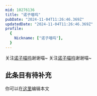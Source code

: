 ```yaml
---
mid: 10276136
title: "诺子喵呜"
pubDate: "2024-11-04T11:26:46.369Z"
updatedDate: "2024-11-04T11:26:46.369Z"
profile:
  {
    Nickname: ["诺子喵呜"],
  }
---
```


关注[诺子喵呜](https://space.bilibili.com/10276136)谢谢喵~ 关注[诺子喵呜](https://space.bilibili.com/10276136)谢谢喵~

## 此条目有待补充
你可以在[这里](https://github.com/Yuhanawa/VTuber.ICU-Content/edit/master/v/诺子喵呜/index.md)编辑本文
